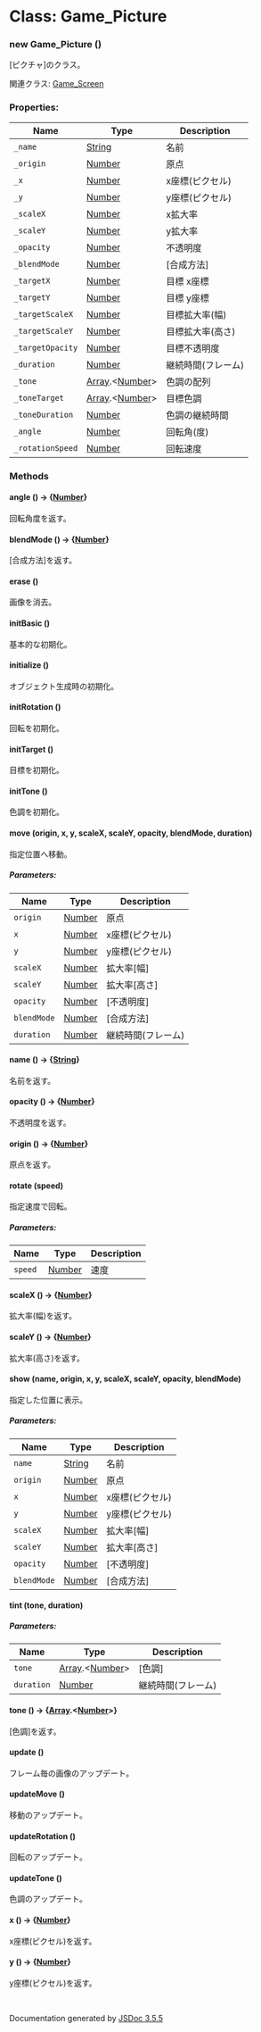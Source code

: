 # Class: Game_Picture

### new Game_Picture ()
[ピクチャ]のクラス。

関連クラス: [Game_Screen](Game_Screen.md)


### Properties:

| Name | Type | Description |
| --- | --- | --- |
| `_name` | [String](String.md) | 名前 |
| `_origin` | [Number](Number.md) | 原点 |
| `_x` | [Number](Number.md) | x座標(ピクセル) |
| `_y` | [Number](Number.md) | y座標(ピクセル) |
| `_scaleX` | [Number](Number.md) | x拡大率 |
| `_scaleY` | [Number](Number.md) | y拡大率 |
| `_opacity` | [Number](Number.md) | 不透明度 |
| `_blendMode` | [Number](Number.md) | [合成方法] |
| `_targetX` | [Number](Number.md) | 目標 x座標 |
| `_targetY` | [Number](Number.md) | 目標 y座標 |
| `_targetScaleX` | [Number](Number.md) | 目標拡大率(幅) |
| `_targetScaleY` | [Number](Number.md) | 目標拡大率(高さ) |
| `_targetOpacity` | [Number](Number.md) | 目標不透明度 |
| `_duration` | [Number](Number.md) | 継続時間(フレーム) |
| `_tone` | [Array](Array.md).&lt;[Number](Number.md)&gt; | 色調の配列 |
| `_toneTarget` | [Array](Array.md).&lt;[Number](Number.md)&gt; | 目標色調 |
| `_toneDuration` | [Number](Number.md) | 色調の継続時間 |
| `_angle` | [Number](Number.md) | 回転角(度) |
| `_rotationSpeed` | [Number](Number.md) | 回転速度 |


### Methods

#### angle () → {[Number](Number.md)}
回転角度を返す。


#### blendMode () → {[Number](Number.md)}
[合成方法]を返す。


#### erase ()
画像を消去。


#### initBasic ()
基本的な初期化。


#### initialize ()
オブジェクト生成時の初期化。


#### initRotation ()
回転を初期化。


#### initTarget ()
目標を初期化。


#### initTone ()
色調を初期化。


#### move (origin, x, y, scaleX, scaleY, opacity, blendMode, duration)
指定位置へ移動。

##### Parameters:

| Name | Type | Description |
| --- | --- | --- |
| `origin` | [Number](Number.md) | 原点 |
| `x` | [Number](Number.md) | x座標(ピクセル) |
| `y` | [Number](Number.md) | y座標(ピクセル) |
| `scaleX` | [Number](Number.md) | 拡大率[幅] |
| `scaleY` | [Number](Number.md) | 拡大率[高さ] |
| `opacity` | [Number](Number.md) | [不透明度] |
| `blendMode` | [Number](Number.md) | [合成方法] |
| `duration` | [Number](Number.md) | 継続時間(フレーム) |


#### name () → {[String](String.md)}
名前を返す。


#### opacity () → {[Number](Number.md)}
不透明度を返す。


#### origin () → {[Number](Number.md)}
原点を返す。


#### rotate (speed)
指定速度で回転。

##### Parameters:

| Name | Type | Description |
| --- | --- | --- |
| `speed` | [Number](Number.md) | 速度 |


#### scaleX () → {[Number](Number.md)}
拡大率(幅)を返す。


#### scaleY () → {[Number](Number.md)}
拡大率(高さ)を返す。


#### show (name, origin, x, y, scaleX, scaleY, opacity, blendMode)
指定した位置に表示。

##### Parameters:

| Name | Type | Description |
| --- | --- | --- |
| `name` | [String](String.md) | 名前 |
| `origin` | [Number](Number.md) | 原点 |
| `x` | [Number](Number.md) | x座標(ピクセル) |
| `y` | [Number](Number.md) | y座標(ピクセル) |
| `scaleX` | [Number](Number.md) | 拡大率[幅] |
| `scaleY` | [Number](Number.md) | 拡大率[高さ] |
| `opacity` | [Number](Number.md) | [不透明度] |
| `blendMode` | [Number](Number.md) | [合成方法] |


#### tint (tone, duration)

##### Parameters:

| Name | Type | Description |
| --- | --- | --- |
| `tone` | [Array](Array.md).<[Number](Number.md)> | [色調] |
| `duration` | [Number](Number.md) | 継続時間(フレーム) |


#### tone () → {[Array](Array.md).<[Number](Number.md)>}
[色調]を返す。


#### update ()
フレーム毎の画像のアップデート。


#### updateMove ()
移動のアップデート。


#### updateRotation ()
回転のアップデート。


#### updateTone ()
色調のアップデート。


#### x () → {[Number](Number.md)}
x座標(ピクセル)を返す。


#### y () → {[Number](Number.md)}
y座標(ピクセル)を返す。


 <br>

  Documentation generated by [JSDoc 3.5.5](https://github.com/jsdoc3/jsdoc)

